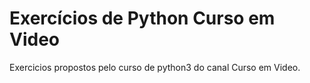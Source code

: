 # Exercícios de Python Curso em Video
 Exercicios propostos pelo curso de python3 do canal Curso em Video.